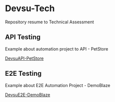 # Devsu-Tech
Repository resume to Technical Assessment

## API Testing
Example about automation project to API - PetStore

[DevsuAPI-PetStore](https://github.com/AleSapiain/DevsuAPI-PetStore.git)

## E2E Testing
Example about E2E Automation Project - DemoBlaze

[DevsuE2E-DemoBlaze](https://github.com/AleSapiain/DevsuE2E-DemoBlaze.git)
